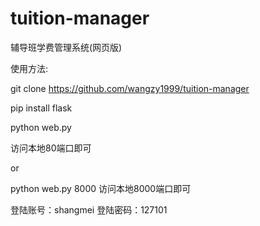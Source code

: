 # tuition-manager
辅导班学费管理系统(网页版)

使用方法:

git clone https://github.com/wangzy1999/tuition-manager

pip install flask

python web.py

访问本地80端口即可

or

python web.py 8000
访问本地8000端口即可


登陆账号：shangmei
登陆密码：127101
